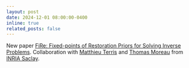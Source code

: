 ```yaml
---
layout: post
date: 2024-12-01 08:00:00-0400
inline: true
related_posts: false
---
```


 New paper [FiRe: Fixed-points of Restoration Priors for Solving Inverse Problems](https://arxiv.org/abs/2411.18970). Collaboration with [Matthieu Terris](https://matthieutrs.github.io) and [Thomas Moreau](https://tommoral.github.io/about.html) from [INRIA Saclay](https://www.inria.fr/en/inria-saclay-centre).